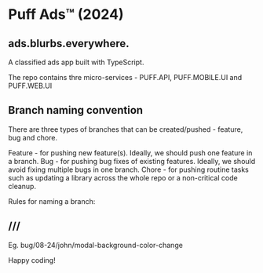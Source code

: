 # Puff Ads™ (2024)

## ads.blurbs.everywhere.

A classified ads app built with TypeScript.

The repo contains thre micro-services - PUFF.API, PUFF.MOBILE.UI and PUFF.WEB.UI

## Branch naming convention

There are three types of branches that can be created/pushed - feature, bug and chore.

Feature - for pushing new feature(s). Ideally, we should push one feature in a branch.
Bug - for pushing bug fixes of existing features. Ideally, we should avoid fixing multiple bugs in one branch.
Chore - for pushing routine tasks such as updating a library across the whole repo or a non-critical code cleanup.

Rules for naming a branch:

## <branch-type>/<MM-YY>/<collaborator-name>/<description>

Eg. bug/08-24/john/modal-background-color-change

Happy coding!
